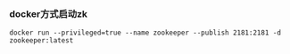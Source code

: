 


### docker方式启动zk
```text
docker run --privileged=true --name zookeeper --publish 2181:2181 -d zookeeper:latest
```